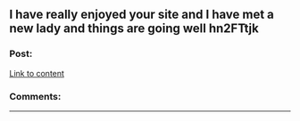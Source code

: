 ## I have really enjoyed your site and I have met a new lady and things are going well hn2FTtjk

### Post:

[Link to content](http://talonbike.com/300.php#G56CKxg)

### Comments:

---


